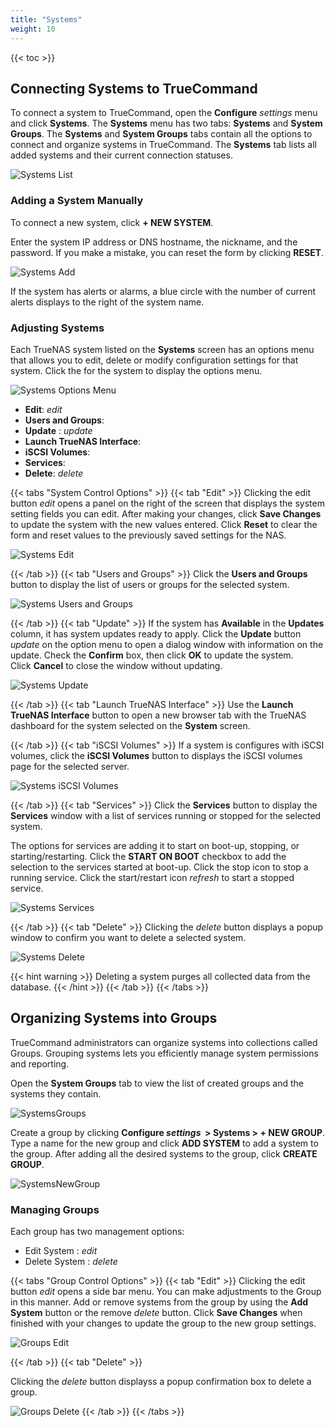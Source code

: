 ```yaml
---
title: "Systems"
weight: 10
---
```


{{< toc >}}

## Connecting Systems to TrueCommand

To connect a system to TrueCommand, open the **Configure** <i class="material-icons" aria-hidden="true" title="Settings">settings</i> menu and click **Systems**.
The **Systems** menu has two tabs: **Systems** and **System Groups**.
The **Systems** and **System Groups** tabs contain all the options to connect and organize systems in TrueCommand.
The **Systems** tab lists all added systems and their current connection statuses.

![Systems List](/images/TrueCommand/2.1/SystemsPage.png "Systems List")

### Adding a System Manually

To connect a new system, click **+ NEW SYSTEM**.

Enter the system IP address or DNS hostname, the nickname, and the password.
If you make a mistake, you can reset the form by clicking **RESET**.

![Systems Add](/images/TrueCommand/2.1/SystemsAddNew.png "Systems Add")

If the system has alerts or alarms, a blue circle with the number of current alerts displays to the right of the system name.

### Adjusting Systems

Each TrueNAS system listed on the **Systems** screen has an options menu that allows you to edit, delete or modify configuration settings for that system.
Click the <i class="fa fa-ellipsis-v" aria-hidden="true" title="Options"></i> for the system to display the options menu.

![Systems Options Menu](/images/TrueCommand/2.1/SystemScreenSystemActionsMenu.png "Systems Options Menu")

+ **Edit**: <i class="material-icons" aria-hidden="true" title="Configure">edit</i>
+ **Users and Groups**: <mat-icon _ngcontent-igf-c221="" role="img" fontset="mdi" class="mat-icon notranslate mdi mdi-account-group mat-icon-no-color" aria-hidden="true" data-mat-icon-type="font" data-mat-icon-name="mdi-account-group" data-mat-icon-namespace="mdi"></mat-icon>
+ **Update** : <i class="material-icons" aria-hidden="true" title="Update">update</i>
+ **Launch TrueNAS Interface**: <mat-icon _ngcontent-igf-c221="" role="img" fontset="mdi" class="mat-icon notranslate mdi mdi-monitor-screenshot mat-icon-no-color" aria-hidden="true" data-mat-icon-type="font" data-mat-icon-name="mdi-monitor-screenshot" data-mat-icon-namespace="mdi"></mat-icon>
+ **iSCSI Volumes**: <mat-icon role="img" fontset="mdi" fonticon="mdi-database" class="mat-icon mdi mdi-database mat-icon-no-color" aria-hidden="true"></mat-icon>
+ **Services**: <mat-icon _ngcontent-igf-c221="" role="img" fontset="mdi" class="mat-icon notranslate mdi mdi-toolbox-outline mat-icon-no-color" aria-hidden="true" data-mat-icon-type="font" data-mat-icon-name="mdi-toolbox-outline" data-mat-icon-namespace="mdi"></mat-icon>
+ **Delete**: <i class="material-icons" aria-hidden="true" title="Delete">delete</i>

{{< tabs "System Control Options" >}}
{{< tab "Edit" >}}
Clicking the edit button <i class="material-icons" aria-hidden="true" title="Configure">edit</i> opens a panel on the right of the screen that displays the system setting fields you can edit. After making your changes, click **Save Changes** to update the system with the new values entered. 
Click **Reset** to clear the form and reset values to the previously saved settings for the NAS.

![Systems Edit](/images/TrueCommand/2.1/SystemsEditSystem.png "Systems Edit")

{{< /tab >}}
{{< tab "Users and Groups" >}}
Click the **Users and Groups** button to display the list of users or groups for the selected system.

![Systems Users and Groups](/images/TrueCommand/2.1/SystemsUsersAndGroups.png "Systems Users and Groups")

{{< /tab >}}
{{< tab "Update" >}}
If the system has **Available** in the **Updates** column, it has system updates ready to apply.
Click the **Update** button <i class="material-icons" aria-hidden="true" title="Update">update</i> on the option menu to open a dialog window with information on the update. 
Check the **Confirm** box, then click **OK** to update the system.   
Click **Cancel** to close the window without updating.

![Systems Update](/images/TrueCommand/2.1/SystemsUpdateNAS.png "Systems Update")

{{< /tab >}}
{{< tab "Launch TrueNAS Interface" >}}
Use the **Launch TrueNAS Interface** button <mat-icon _ngcontent-igf-c221="" role="img" fontset="mdi" class="mat-icon notranslate mdi mdi-monitor-screenshot mat-icon-no-color" aria-hidden="true" data-mat-icon-type="font" data-mat-icon-name="mdi-monitor-screenshot" data-mat-icon-namespace="mdi"></mat-icon> to open a new browser tab with the TrueNAS dashboard for the system selected on the **System** screen.  

{{< /tab >}}
{{< tab "iSCSI Volumes" >}}
If a system is configures with iSCSI volumes, click the <mat-icon role="img" fontset="mdi" fonticon="mdi-database" class="mat-icon mdi mdi-database mat-icon-no-color" aria-hidden="true"></mat-icon> **iSCSI Volumes** button to displays the iSCSI volumes page for the selected server.

![Systems iSCSI Volumes](/images/TrueCommand/2.1/SystemsiSCSIoption.png "Systems iSCSI Volumes")

{{< /tab >}}
{{< tab "Services" >}}
Click the **Services** button <mat-icon _ngcontent-igf-c221="" role="img" fontset="mdi" class="mat-icon notranslate mdi mdi-toolbox-outline mat-icon-no-color" aria-hidden="true" data-mat-icon-type="font" data-mat-icon-name="mdi-toolbox-outline" data-mat-icon-namespace="mdi"></mat-icon> to display the **Services** window with a list of services running or stopped for the selected system. 

The options for services are adding it to start on boot-up, stopping, or starting/restarting. 
Click the **START ON BOOT** checkbox to add the selection to the services started at boot-up. 
Click the stop icon <i class="fa fa-stop" aria-hidden="true" title="stop"></i> to stop a running service. 
Click the start/restart icon <i class="material-icons" aria-hidden="true" title="Refresh">refresh</i> to start a stopped service. 

![Systems Services](/images/TrueCommand/2.1/SystemsServicesOption.png "Systems Services")

{{< /tab >}}
{{< tab "Delete" >}}
Clicking the <i class="material-icons" aria-hidden="true" title="Delete">delete</i> button displays a popup window to confirm you want to delete a selected system.

![Systems Delete](/images/TrueCommand/2.0/SystemsDeleteSystem.png "Systems Delete")

{{< hint warning >}}
Deleting a system purges all collected data from the database.
{{< /hint >}}
{{< /tab >}}
{{< /tabs >}}

## Organizing Systems into Groups

TrueCommand administrators can organize systems into collections called Groups.
Grouping systems lets you efficiently manage system permissions and reporting.

Open the **System Groups** tab to view the list of created groups and the systems they contain.

![SystemsGroups](/images/TrueCommand/2.1/SystemsGroups.png "System Groups")

Create a group by clicking **Configure <i class="material-icons" aria-hidden="true" title="Settings">settings</i>&nbsp; > Systems > + NEW GROUP**.
Type a name for the new group and click **ADD SYSTEM** to add a system to the group.
After adding all the desired systems to the group, click **CREATE GROUP**.

![SystemsNewGroup](/images/TrueCommand/2.1/SystemsGroupsNewGroup.png "New System Group")

### Managing Groups

Each group has two management options:

+ Edit System : <i class="material-icons" aria-hidden="true" title="Configure">edit</i>
+ Delete System : <i class="material-icons" aria-hidden="true" title="Delete">delete</i>

{{< tabs "Group Control Options" >}}
{{< tab "Edit" >}}
Clicking the edit button <i class="material-icons" aria-hidden="true" title="Configure">edit</i> opens a side bar menu.  You can make adjustments to the Group in this manner.  Add or remove systems from the group by using the **Add System** button or the remove <i class="material-icons" aria-hidden="true" title="Delete">delete</i> button.  Click **Save Changes** when finished with your changes to update the group to the new group settings.

![Groups Edit](/images/TrueCommand/2.1/SystemsGroupsEditGroup.png "Groups Edit")

{{< /tab >}}
{{< tab "Delete" >}}

Clicking the <i class="material-icons" aria-hidden="true" title="Delete">delete</i> button displayss a popup confirmation box to delete a group. 

![Groups Delete](/images/TrueCommand/2.0/SystemsGroupsDeleteGroup.png "Group Delete")
{{< /tab >}}
{{< /tabs >}}
